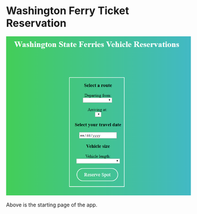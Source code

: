 # Washington Ferry Ticket Reservation
![alt text](images/start.PNG)

Above is the starting page of the app.
